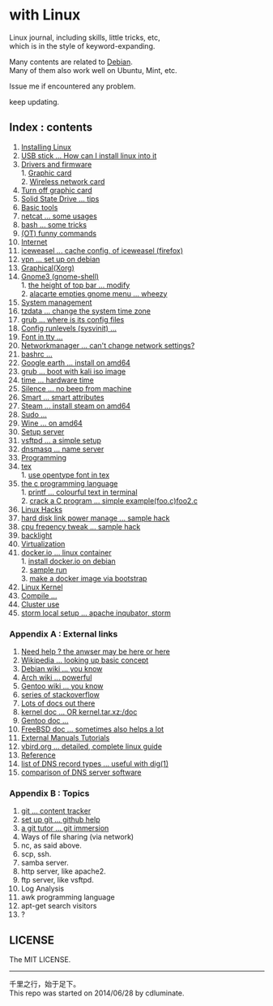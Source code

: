 # with Linux

Linux journal, including skills, little tricks, etc,  
which is in the style of keyword-expanding.  
  
Many contents are related to [Debian](https://www.debian.org).  
Many of them also work well on Ubuntu, Mint, etc.  
  
Issue me if encountered any problem.   
  
keep updating.  
  
## Index : contents
1. [Installing Linux](./install)  
  1. [USB stick ... How can I install linux into it](./install/install-linux-into-usb-stick.txt)  
  2. [Drivers and firmware](./install/dri)  
    1. [Graphic card](./install/dri/graphic_card_driver.txt)  
    2. [Wireless network card](./install/dri/wireless.txt)  
  3. [Turn off graphic card](./install/turn-off-gpu.txt)  
  4. [Solid State Drive ... tips](./install/ssd.txt)  
2. [Basic tools](./basic_tools)  
  1. [netcat ... some usages](./basic_tools/netcat.txt)  
  2. [bash ... some tricks](./basic_tools/bash_tricks.txt)  
  3. [(OT) funny commands](./basic_tools/funny_commands.txt)  
3. [Internet](./internet)  
  1. [iceweasel ... cache config, of iceweasel (firefox)](./internet/iceweasel-cache.txt)  
  2. [vpn ... set up on debian](./internet/vpn.txt)  
4. [Graphical(Xorg)](./x)  
  1. [Gnome3 (gnome-shell)](./x/gnome)  
    1. [the height of top bar ... modify](./x/gnome/topbar.txt)  
    2. [alacarte empties gnome menu ... wheezy](./x/gnome/alacarte.txt)  
5. [System management](./config)  
  1. [tzdata ... change the system time zone](./config/time_zone_change.txt)  
  2. [grub ... where is its config files](./config/grub_config_file_location.txt)  
  3. [Config runlevels (sysvinit) ...](./config/runlevel.txt)  
  4. [Font in tty ...](./config/tty-font.txt)  
  5. [Networkmanager ... can't change network settings?](./config/networkmanager.txt)  
  6. [bashrc ...](./config/bashrc.txt)  
  7. [Google earth ... install on amd64](./config/gearth.txt)  
  8. [grub ... boot with kali iso image](./config/grub_kali_iso.txt)  
  9. [time ... hardware time](./config/hardwaretime.txt)  
  10. [Silence ... no beep from machine](./config/silent_beep.txt)  
  11. [Smart ... smart attributes](./config/smart.txt)  
  12. [Steam ... install steam on amd64](./config/steam.txt)  
  13. [Sudo ...](./config/sudo.txt)  
  14. [Wine ... on amd64](./config/wine.txt)  
6. [Setup server](./server)  
  1. [vsftpd ... a simple setup](./server/BriefVsftpd.tex)  
  2. [dnsmasq ... name server](./server/dnsmasq.txt)  
7. [Programming](./lang)  
  1. [tex](./lang/tex)  
    1. [use opentype font in tex](./lang/tex/tex-opentype-font.txt)  
  2. [the c programming language](./lang/c/)  
    1. [printf ... colourful text in terminal](./lang/c/printf_colour.c)  
    2. [crack a C program ... simple example](./lang/c/hexed/simple-hex-edit-binaries.txt)[(foo.c)](./lang/c/hexed/foo.c)[foo2.c](./lang/c/hexed/foo2.c)  
8. [Linux Hacks](./hack)  
  1. [hard disk link power manage ... sample hack](./hack/hddpower.sh)  
  2. [cpu freqency tweak ... sample hack](./hack/cpufreq.sh)  
  3. [backlight](./hack/backlight.txt)  
9. [Virtualization](./virt)  
  1. [docker.io ... linux container](./virt/docker/)  
    1. [install docker.io on debian](./virt/docker/docker.install.txt)  
    2. [sample run](./virt/docker/dockerizing.txt)  
    3. [make a docker image via bootstrap](./virt/docker/docker.make.image.txt)  
10. [Linux Kernel](./kernel)  
  1. [Compile ... ](./kernel/compile.txt)  
11. [Cluster use](./cluster)  
  1. [storm local setup ... apache inqubator, storm](./cluster/setup-local-storm.txt)  
  
### Appendix A : External links
1. [Need help ? the anwser may be here](https://google.com)[ or here](http://173.194.72.31)  
  1. [Wikipedia ... looking up basic concept](http://wikipedia.org)  
  2. [Debian wiki ... you know](https://wiki.debian.org)  
  3. [Arch wiki ... powerful](https://wiki.archlinux.org)  
  4. [Gentoo wiki ... you know](https://wiki.gentoo.org/wiki/Main_Page)  
  5. [series of stackoverflow](http://stackoverflow.com)  
2. [Lots of docs out there](https://google.com)  
  1. [kernel doc ... OR kernel.tar.xz:/doc](https://www.kernel.org/doc)  
  2. [Gentoo doc ...](http://www.gentoo.org/doc)  
  3. [FreeBSD doc ... sometimes also helps a lot](https://www.freebsd.org/docs.html)  
3. [External Manuals Tutorials](https://google.com)  
  1. [vbird.org ... detailed, complete linux guide](http://linux.vbird.org)  
4. [Reference](http://wikipedia.org)  
  1. [list of DNS record types ... useful with dig(1)](http://en.wikipedia.org/wiki/List_of_DNS_record_types)  
  2. [comparison of DNS server software](http://http://en.wikipedia.org/wiki/Comparison_of_DNS_server_software)  
  
  
  
### Appendix B : Topics
1. [git ... content tracker](http://www.git-scm.com/)  
  1. [set up git ... github help](https://help.github.com/articles/set-up-git)  
  2. [a git tutor ... git immersion](http://gitimmersion.com/)  
2. Ways of file sharing (via network)  
  1. nc, as said above.  
  2. scp, ssh.  
  3. samba server.  
  4. http server, like apache2.  
  5. ftp server, like vsftpd.  
3. Log Analysis  
  1. awk programming language  
  2. apt-get search visitors  
  3. ?  
  
## LICENSE
The MIT LICENSE.  
  
---
千里之行，始于足下。  
This repo was started on 2014/06/28 by cdluminate.  
